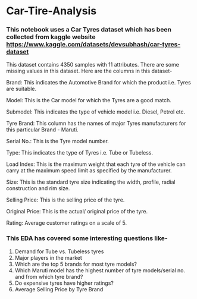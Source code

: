 # Car-Tire-Analysis

### This notebook uses a Car Tyres dataset which has been collected from kaggle website https://www.kaggle.com/datasets/devsubhash/car-tyres-dataset


This dataset contains 4350 samples with 11 attributes. There are some missing values in this dataset. Here are the columns in this dataset-

Brand: This indicates the Automotive Brand for which the product i.e. Tyres are suitable.

Model: This is the Car model for which the Tyres are a good match.

Submodel: This indicates the type of vehicle model i.e. Diesel, Petrol etc.

Tyre Brand: This column has the names of major Tyres manufacturers for this particular Brand - Maruti.

Serial No.: This is the Tyre model number.

Type: This indicates the type of Tyres i.e. Tube or Tubeless.

Load Index: This is the maximum weight that each tyre of the vehicle can carry at the maximum speed limit as specified by the manufacturer.

Size: This is the standard tyre size indicating the width, profile, radial construction and rim size.

Selling Price: This is the selling price of the tyre.

Original Price: This is the actual/ original price of the tyre.

Rating: Average customer ratings on a scale of 5.


### This EDA has covered some interesting questions like-

1. Demand for Tube vs. Tubeless tyres
2. Major players in the market
3. Which are the top 5 brands for most tyre models?
4. Which Maruti model has the highest number of tyre models/serial no. and from which tyre brand?
5. Do expensive tyres have higher ratings?
6. Average Selling Price by Tyre Brand
